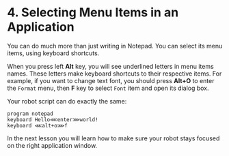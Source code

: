# 4.  Selecting Menu Items in an Application

You can do much more than just writing in Notepad. You can select its menu items, using keyboard shortcuts.

When you press left **Alt** key, you will see underlined letters in menu items names. These letters make keyboard shortcuts to their respective items. For example, if you want to change text font, you should press **Alt+O** to enter the `Format` menu, then **F** key to select `Font` item and open its dialog box.

Your robot script can do exactly the same:

```text
program notepad
keyboard Hello⋘enter⋙world!
keyboard ⋘alt+o⋙f
```

In the next lesson you will learn how to make sure your robot stays focused on the right application window.

